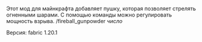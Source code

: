 Этот мод для майнкрафта добавляет пушку, которая позволяет стрелять огненными шарами. 
С помощью команды можно регулировать мощность взрыва. 
/fireball_gunpowder *число*

Версия: fabric 1.20.1
